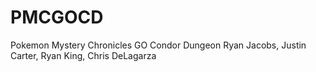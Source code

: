 # PMCGOCD
Pokemon Mystery Chronicles GO Condor Dungeon
Ryan Jacobs, Justin Carter, Ryan King, Chris DeLagarza
